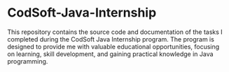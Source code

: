 # CodSoft-Java-Internship
This repository contains the source code and documentation of the tasks I completed during the CodSoft Java Internship program. The program is designed to provide me with valuable educational opportunities, focusing on learning, skill development, and gaining practical knowledge in Java programming.
